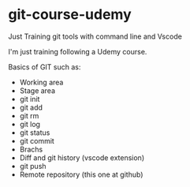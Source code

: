 # git-course-udemy
Just Training git tools with command line and Vscode

I'm just training following a Udemy course.

Basics of GIT such as:
* Working area
* Stage area
* git init
* git add
* git rm
* git log
* git status
* git commit
* Brachs
* Diff and git history (vscode extension)
* git push
* Remote repository (this one at github)

